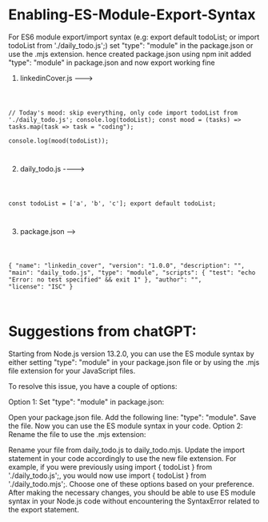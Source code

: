 # Enabling-ES-Module-Export-Syntax

For ES6 module export/import syntax (e.g: export default todoList; or import  todoList from './daily_todo.js';) set "type": "module" in the package.json or use the .mjs extension.
hence created package.json using npm init
added "type": "module" in package.json and now export working fine

1. linkedinCover.js  --->

<code>

// Today's mood: skip everything, only code
import  todoList from './daily_todo.js';
console.log(todoList);
const mood = (tasks) => tasks.map(task => task = "coding");   
console.log(mood(todoList));

</code>

2. daily_todo.js  ---->

<code>

const todoList = ['a', 'b', 'c'];
export default todoList;

</code>

3. package.json -->

<code>
  
{
  "name": "linkedin_cover",
  "version": "1.0.0",
  "description": "",
  "main": "daily_todo.js",
  "type": "module",
  "scripts": {
    "test": "echo \"Error: no test specified\" && exit 1"
  },
  "author": "",
  "license": "ISC"
}

</code>


# Suggestions from chatGPT:

Starting from Node.js version 13.2.0, you can use the ES module syntax by either setting "type": "module" in your package.json file or by using the .mjs file extension for your JavaScript files.

To resolve this issue, you have a couple of options:

Option 1: Set "type": "module" in package.json:

Open your package.json file.
Add the following line: "type": "module".
Save the file.
Now you can use the ES module syntax in your code.
Option 2: Rename the file to use the .mjs extension:

Rename your file from daily_todo.js to daily_todo.mjs.
Update the import statement in your code accordingly to use the new file extension.
For example, if you were previously using import { todoList } from './daily_todo.js';, you would now use import { todoList } from './daily_todo.mjs';.
Choose one of these options based on your preference. After making the necessary changes, you should be able to use ES module syntax in your Node.js code without encountering the SyntaxError related to the export statement.
